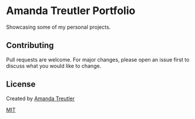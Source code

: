 # Amanda Treutler Portfolio

Showcasing some of my personal projects.

## Contributing

Pull requests are welcome. For major changes, please open an issue first to discuss what you would like to change.

## License

Created by [Amanda Treutler](http://www.amandatreutler.com)

[MIT](https://choosealicense.com/licenses/mit/)
